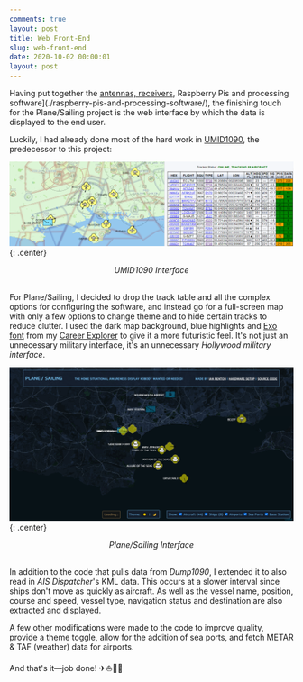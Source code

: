 ```yaml
---
comments: true
layout: post
title: Web Front-End
slug: web-front-end
date: 2020-10-02 00:00:01
layout: post
---
```


Having put together the [antennas, receivers](./antenna-and-receiver/), Raspberry Pis and processing software](./raspberry-pis-and-processing-software/), the finishing touch for the Plane/Sailing project is the web interface by which the data is displayed to the end user.

Luckily, I had already done most of the hard work in [UMID1090](https://github.com/ianrenton/umid1090), the predecessor to this project:

![UMID1090 Interface](/hardware/planesailing/umid1090.png){: .center}
<center><em>UMID1090 Interface</em></center><br/>

For Plane/Sailing, I decided to drop the track table and all the complex options for configuring the software, and instead go for a full-screen map with only a few options to change theme and to hide certain tracks to reduce clutter. I used the dark map background, blue highlights and [Exo font](https://fonts.google.com/specimen/Exo) from my [Career Explorer](https://careerexplorer.ianrenton.com/) to give it a more futuristic feel. It's not just an unnecessary military interface, it's an unnecessary *Hollywood military interface*.

![Plane/Sailing Interface](/hardware/planesailing/ui.png){: .center}
<center><em>Plane/Sailing Interface</em></center><br/>

In addition to the code that pulls data from *Dump1090*, I extended it to also read in *AIS Dispatcher*'s KML data. This occurs at a slower interval since ships don't move as quickly as aircraft. As well as the vessel name, position, course and speed, vessel type, navigation status and destination are also extracted and displayed.

A few other modifications were made to the code to improve quality, provide a theme toggle, allow for the addition of sea ports, and fetch METAR & TAF (weather) data for airports.

And that's it&mdash;job done! ✈⛵🎉🍺